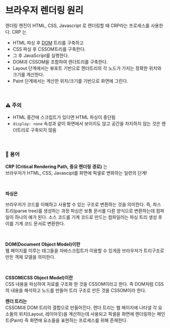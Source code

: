 # 브라우저 렌더링 원리

렌더링 엔진이 HTML, CSS, Javascript 로 렌더링할 때 CRP라는 프로세스를 사용한다. CRP 는

- HTML 파싱 후 [DOM](https://github.com/kanghyew0n/My-Book/blob/main/JavaScript/2022-05-17-%5BJavaScript%5D%20%EB%B8%8C%EB%9D%BC%EC%9A%B0%EC%A0%80%20DOM.md) 트리를 구축하고
- CSS 파싱 후 CSSOM트리를 구축한다.
- 그 후 JavaScript를 실행한다.
- DOM과 CSSOM을 조합하여 렌더트리를 구축한다.
- Layout 단계에서는 뷰포트 기반으로 렌더트리의 각 노드가 가지는 정확한 위치와 크기를 계산한다.
- Paint 단계에서는 계산한 위치/크기를 기반으로 화면에 그린다.

<br/>

### ⚠️ 주의

- HTML 중간에 스크립트가 있다면 HTML 파싱이 중단됨
- `display: none` 속성과 같이 화면에서 보이지도 않고 공간을 차지하지 않는 것은 렌더트리로 구축되지 않음

<br/>

### 💬 용어
**CRP (Critical Rendering Path, 중요 렌더링 경로)** 는 <br/>
브라우저가 HTML, CSS, Javascipt를 화면에 픽셀로 변화하는 일련의 단계!

<br/>

**파싱은** <br/>

브라우저가 코드를 이해하고 사용할 수 있는 구조로 변환하는 것을 의미한다. 즉,  파스 트리(parse tree)를 생성하는 과정
파싱은 보통 문서를 다른 양식으로 변환하는데 컴파일이 하나의 예가 된다. 소스 코드를 기계 코드로 만드는 컴파일러는 파싱 트리 생성 후 이를 기계 코드 문서로 변환한다.

<br/>

**DOM(Document Object Model)이란** <br/>
웹 페이지를 이루는 태그들을 자바스크립트가 이용할 수 있게끔 브라우저가 트리구조로 만든 객체 모델을 의미한다.

<br/>

**CSSOM(CSS Object Model)이란** <br/>
CSS 내용을 파싱하여 자료를 구조화 한 것을 CSSOM이라고 한다. 즉 DOM처럼 CSS의 내용을 해석하고 노드를 만들어 트리 구조로 만든 것을 CSSOM이라 한다.
<br/>

**렌더 트리는**  <br/>
CSSOM과 DOM 트리의 결합으로 만들어진다. 렌더 트리는 웹 페이지에 나타낼 각 요소들의 위치(Layout, 레이아웃)을 계산하는데 사용되고 픽셀을 화면에 렌더링하는 페인트(Paint) 
즉 화면에 요소들을 표현하는 프로세스를 위해 존재한다.

<br/>
<br/>

